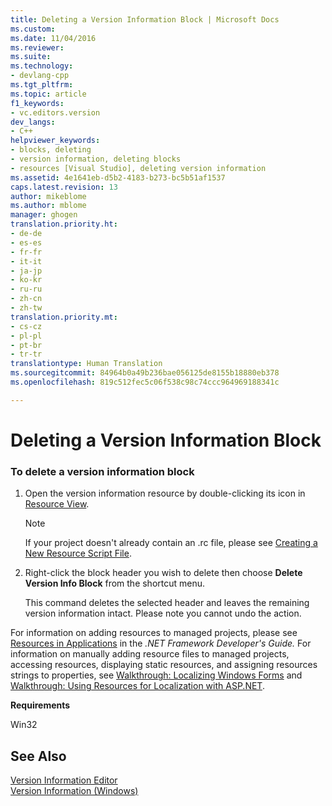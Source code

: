 ```yaml
---
title: Deleting a Version Information Block | Microsoft Docs
ms.custom: 
ms.date: 11/04/2016
ms.reviewer: 
ms.suite: 
ms.technology:
- devlang-cpp
ms.tgt_pltfrm: 
ms.topic: article
f1_keywords:
- vc.editors.version
dev_langs:
- C++
helpviewer_keywords:
- blocks, deleting
- version information, deleting blocks
- resources [Visual Studio], deleting version information
ms.assetid: 4e1641eb-d5b2-4183-b273-bc5b51af1537
caps.latest.revision: 13
author: mikeblome
ms.author: mblome
manager: ghogen
translation.priority.ht:
- de-de
- es-es
- fr-fr
- it-it
- ja-jp
- ko-kr
- ru-ru
- zh-cn
- zh-tw
translation.priority.mt:
- cs-cz
- pl-pl
- pt-br
- tr-tr
translationtype: Human Translation
ms.sourcegitcommit: 84964b0a49b236bae056125de8155b18880eb378
ms.openlocfilehash: 819c512fec5c06f538c98c74ccc964969188341c

---
```

# Deleting a Version Information Block
### To delete a version information block  
  
1.  Open the version information resource by double-clicking its icon in [Resource View](../windows/resource-view-window.md).  
  
    > [!NOTE]
    >  If your project doesn't already contain an .rc file, please see [Creating a New Resource Script File](../windows/how-to-create-a-resource-script-file.md).  
  
2.  Right-click the block header you wish to delete then choose **Delete Version Info Block** from the shortcut menu.  
  
     This command deletes the selected header and leaves the remaining version information intact. Please note you cannot undo the action.  
  
 For information on adding resources to managed projects, please see [Resources in Applications](http://msdn.microsoft.com/Library/8ad495d4-2941-40cf-bf64-e82e85825890) in the *.NET Framework Developer's Guide.* For information on manually adding resource files to managed projects, accessing resources, displaying static resources, and assigning resources strings to properties, see [Walkthrough: Localizing Windows Forms](http://msdn.microsoft.com/en-us/9a96220d-a19b-4de0-9f48-01e5d82679e5) and [Walkthrough: Using Resources for Localization with ASP.NET](http://msdn.microsoft.com/Library/bb4e5b44-e2b0-48ab-bbe9-609fb33900b6).  
  
 **Requirements**  
  
 Win32  
  
## See Also  
 [Version Information Editor](../mfc/version-information-editor.md)   
 [Version Information (Windows)](https://msdn.microsoft.com/library/windows/desktop/ms646981.aspx)




<!--HONumber=Jan17_HO2-->


